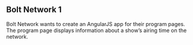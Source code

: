 ## Bolt Network 1

Bolt Network wants to create an AngularJS app for their program pages.
The program page displays information about a show’s airing time on the network.
